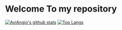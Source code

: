 # Welcome To my repository

[![AyiAngio's github stats](https://github-readme-stats.vercel.app/api?username=ayiangio&show_icons=true&&line_height=40)](https://github.com/anuraghazra/github-readme-stats)
[![Top Langs](https://github-readme-stats.vercel.app/api/top-langs/?username=ayiangio&show_icons=true)](https://github.com/anuraghazra/github-readme-stats)
